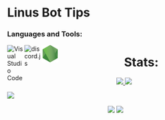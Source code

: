 
# Linus Bot Tips

<h3 align="left">Languages and Tools:</h3>
<img align="left" alt="Visual Studio Code" width="40px" src="https://i.imgur.com/LwSdAlE.png" />
<img align="left" alt="discord.js" width="40px" src="https://i.imgur.com/SI1DZf3.png" />
<img align="left" src="https://raw.githubusercontent.com/github/explore/80688e429a7d4ef2fca1e82350fe8e3517d3494d/topics/nodejs/nodejs.png" alt="node.js" width="40px" />

<h1 align="center"> Stats: </h1>

<p align="center">
  <a href="https://github.com/anuraghazra/github-readme-stats">
    <img src="https://github-readme-stats.vercel.app/api?username=LinusBotTips&show_icons=true&bg_color=0d1117&text_color=FFF&border_color=444" height="165">
  </a>
  <a href="https://github.com/anuraghazra/github-readme-stats">
    <img src="https://github-readme-stats.vercel.app/api/top-langs/?username=LinusBotTips&layout=compact&bg_color=0d1117&text_color=FFF&border_color=444"  height="165">
  </a>
  <br>
</p>

<a href="https://wakatime.com"><img src="https://wakatime.com/share/@77972b7d-2db6-4f00-a6a4-81bda2efa3e8/daa6d22f-831b-4880-9f39-fda84191abb0.png" /></a>
<p align="center">
   <img src="https://spotify-image-thingy.vercel.app/api/now-playing">
<a href="https://discord.com/users/403657714812715008">
  <img height="80px" src="https://discord.c99.nl/widget/theme-3/403657714812715008.png">
</a>
</p>
